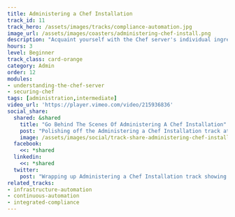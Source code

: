 ```yaml
---
title: Administering a Chef Installation
track_id: 11
track_hero: /assets/images/tracks/compliance-automation.jpg
image_url: /assets/images/coasters/administering-chef-install.png
description: "Acquaint yourself with the Chef server's individual ingredients and how they work together. Learn best practices for securing the server by controlling access to secrets."
hours: 3
level: Beginner
track_class: card-orange
category: Admin
order: 12
modules:
- understanding-the-chef-server
- securing-chef
tags: [administration,intermediate]
video_url: 'https://player.vimeo.com/video/215936836'
social_share:
  shared: &shared
    title: "Go Behind The Scenes Of Administering A Chef Installation"
    post: "Polishing off the Administering a Chef Installation track at Learn Chef Rally. Discovering how Chef server components work together, plus best practices for securing the server. Indulge yourself."
    image: /assets/images/social/track-share-administering-chef-installation.png
  facebook:
    <<: *shared
  linkedin:
    <<: *shared
  twitter:
    post: "Wrapping up Administering a Chef Installation track showing how Chef server components work together. Dig in at: "
related_tracks:
- infrastructure-automation
- continuous-automation
- integrated-compliance
---
```

